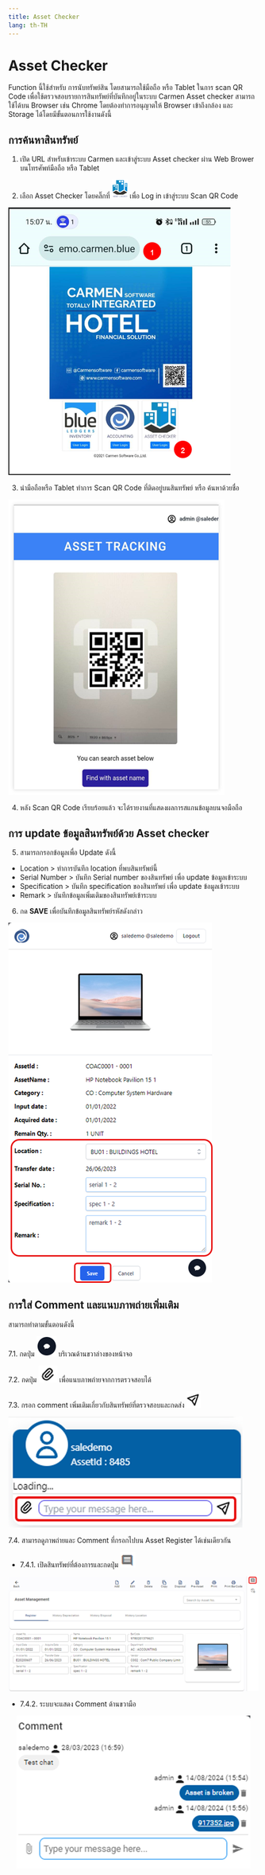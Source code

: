 ```yaml
---
title: Asset Checker
lang: th-TH
---
```


# Asset Checker

Function นี้ใช้สำหรับ การนับทรัพย์สิน โดยสามารถใช้มือถือ หรือ Tablet ในการ scan QR Code เพื่อใช้ตรวจสอบรายการสินทรัพย์ที่บันทึกอยู่ในระบบ Carmen
Asset checker สามารถใช้ได้บน Browser เช่น Chrome โดยต้องทำการอนุญาตให้ Browser เข้าถึงกล้อง และ Storage ได้โดยมีขั้นตอนการใช้งานดังนี้

## การค้นหาสินทรัพย์

1. เปิด URL สำหรับเข้าระบบ Carmen และเข้าสู่ระบบ Asset checker ผ่าน Web Brower บนโทรศัพท์มือถือ หรือ Tablet

2. เลือก Asset Checker โดยคลิ๊กที่ <img src="./image-43.png" style="display: inline-block;" /> เพื่อ Log in เข้าสู่ระบบ Scan QR Code

![alt text](image-44.png)

3. นำมือถือหรือ Tablet ทำการ Scan QR Code ที่ติดอยู่บนสินทรัพย์ หรือ ค้นหาด้วยชื่อ

![alt text](image-45.png)

4. หลัง Scan QR Code เรียบร้อยแล้ว จะได้รายงานที่แสดงผลการสแกนข้อมูลบนจอมือถือ

## การ update ข้อมูลสินทรัพย์ด้วย Asset checker

5. สามารถกรอกข้อมูลเพื่อ Update ดังนี้

- Location > ทำการบันทึก location ที่พบสินทรัพย์นี้
- Serial Number > บันทึก Serial number ของสินทรัพย์ เพื่อ update ข้อมูลเข้าระบบ
- Specification > บันทึก specification ของสินทรัพย์ เพื่อ update ข้อมูลเข้าระบบ
- Remark > บันทึกข้อมูลเพิ่มเติมของสินทรัพย์เข้าระบบ

6. กด **<span class="btn">SAVE</span>** เพื่อบันทึกข้อมูลสินทรัพย์รหัสดังกล่าว

![alt text](image-46.png)

## การใส่ Comment และแนบภาพถ่ายเพิ่มเติม

สามารถทำตามขั้นตอนดังนี้

7.1. กดปุ่ม <img src="./image-47.png" style="display: inline-block;" /> บริเวณด้านขวาล่างของหน้าจอ

7.2. กดปุ่ม <img src="./image-48.png" style="display: inline-block;" /> เพื่อแนบภาพถ่ายจากการตรวจสอบได้

7.3. กรอก comment เพิ่มเติมเกี่ยวกับสินทรัพย์ที่ตรวจสอบและกดส่ง <img src="./image-49.png" style="display: inline-block;" />

![alt text](image-51.png)

7.4. สามารถดูภาพถ่ายและ Comment ที่กรอกไปบน Asset Register ได้เช่นเดียวกัน

- 7.4.1. เปิดสินทรัพย์ที่ต้องการและกดปุ่ม <img src="./image-50.png" style="display: inline-block;" />

![alt text](image-52.png)

- 7.4.2. ระบบจะแสดง Comment ด้านขวามือ

<p align="center">
    <img src="./image-53.png"  />
</p>
